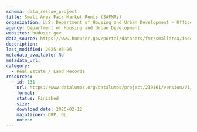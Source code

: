 ```yaml
---
schema: data_rescue_project 
title: Small Area Fair Market Rents (SAFMRs)
organization: U.S. Department of Housing and Urban Development - Office of Policy Development and Research
agency: Department of Housing and Urban Development
websites: huduser.gov
data_source: https://www.huduser.gov/portal/datasets/fmr/smallarea/index.html
description: 
last_modified: 2025-03-26
metadata_available: No
metadata_url: 
category:
  - Real Estate / Land Records
resources:
  - id: 131
    url: https://www.datalumos.org/datalumos/project/219161/version/V1/view
    format: 
    status: Finished
    size: 
    download_date: 2025-02-12
    maintainer: DRP, DL
    notes: 
---
```

